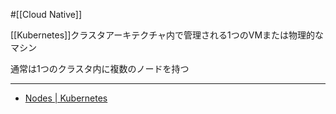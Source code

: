 #[[Cloud Native]]

[[Kubernetes]]クラスタアーキテクチャ内で管理される1つのVMまたは物理的なマシン

通常は1つのクラスタ内に複数のノードを持つ

---

- [Nodes | Kubernetes](https://kubernetes.io/docs/concepts/architecture/nodes/)